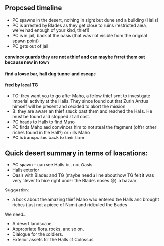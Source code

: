 ## Proposed timeline
- PC spawns in the desert, nothing in sight but dune and a building (Halls)
- PC is arrested by Blades as they get close to ruins (restricted area, we've had enough of your kind, thief!)
- PC is in jail, back at the oasis (that was not visible from the original spawn point)
- PC gets out of jail
#### convince guards they are not a thief and can maybe ferret them out because new in town
#### find a loose bar, half dug tunnel and escape
#### fred by local TG
- TG: they want you to go after Maho, a fellow thief sent to investigate Imperial activity at the Halls. They since found out that Zurin Arctus himself will be present and decided to abort the mission.
- B: they are aware an thief snuck past them and reached the Halls. He must be found and stopped at all cost.
- PC heads to Halls to find Maho
- PC finds Maho and convinces him to not steal the fragment (offer other riches found in the Hall?) or kills Maho
- PC is transported back to their time

## Quick desert summary in terms of loacations:
- PC spawn  - can see Halls but not Oasis
- Halls exterior
- Oasis with Blades and TG (maybe need a line about how TG felt it was very clever to hide right under the Blades noses 😄), a bazaar

Suggestion: 
- a book about the amazing thief Maho who entered the Halls and brought riches (just not a piece of Numi) and ridiculed the Blades

We need...
- A desert landscape.
- Appropriate flora, rocks, and so on.
- Dialogue for the soldiers.
- Exterior assets for the Halls of Colossus.